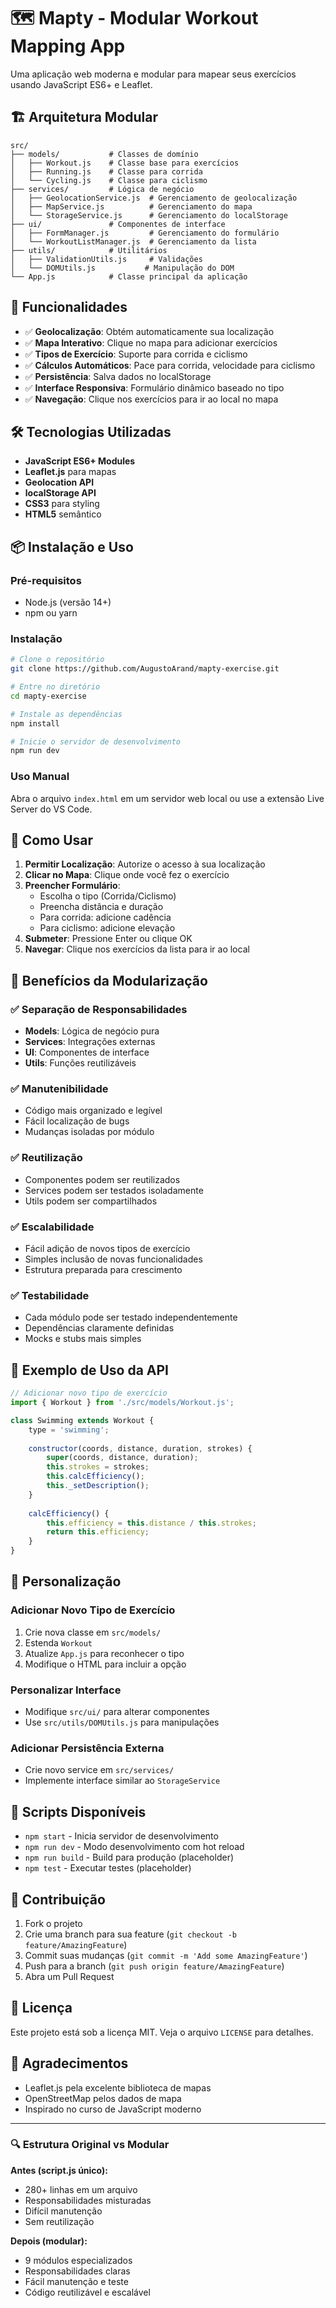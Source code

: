 # 🗺️ Mapty - Modular Workout Mapping App

Uma aplicação web moderna e modular para mapear seus exercícios usando JavaScript ES6+ e Leaflet.

## 🏗️ Arquitetura Modular

```
src/
├── models/           # Classes de domínio
│   ├── Workout.js    # Classe base para exercícios
│   ├── Running.js    # Classe para corrida
│   └── Cycling.js    # Classe para ciclismo
├── services/         # Lógica de negócio
│   ├── GeolocationService.js  # Gerenciamento de geolocalização
│   ├── MapService.js          # Gerenciamento do mapa
│   └── StorageService.js      # Gerenciamento do localStorage
├── ui/               # Componentes de interface
│   ├── FormManager.js         # Gerenciamento do formulário
│   └── WorkoutListManager.js  # Gerenciamento da lista
├── utils/            # Utilitários
│   ├── ValidationUtils.js     # Validações
│   └── DOMUtils.js           # Manipulação do DOM
└── App.js            # Classe principal da aplicação
```

## 🚀 Funcionalidades

- ✅ **Geolocalização**: Obtém automaticamente sua localização
- ✅ **Mapa Interativo**: Clique no mapa para adicionar exercícios
- ✅ **Tipos de Exercício**: Suporte para corrida e ciclismo
- ✅ **Cálculos Automáticos**: Pace para corrida, velocidade para ciclismo
- ✅ **Persistência**: Salva dados no localStorage
- ✅ **Interface Responsiva**: Formulário dinâmico baseado no tipo
- ✅ **Navegação**: Clique nos exercícios para ir ao local no mapa

## 🛠️ Tecnologias Utilizadas

- **JavaScript ES6+ Modules**
- **Leaflet.js** para mapas
- **Geolocation API**
- **localStorage API**
- **CSS3** para styling
- **HTML5** semântico

## 📦 Instalação e Uso

### Pré-requisitos
- Node.js (versão 14+)
- npm ou yarn

### Instalação
```bash
# Clone o repositório
git clone https://github.com/AugustoArand/mapty-exercise.git

# Entre no diretório
cd mapty-exercise

# Instale as dependências
npm install

# Inicie o servidor de desenvolvimento
npm run dev
```

### Uso Manual
Abra o arquivo `index.html` em um servidor web local ou use a extensão Live Server do VS Code.

## 🎯 Como Usar

1. **Permitir Localização**: Autorize o acesso à sua localização
2. **Clicar no Mapa**: Clique onde você fez o exercício
3. **Preencher Formulário**: 
   - Escolha o tipo (Corrida/Ciclismo)
   - Preencha distância e duração
   - Para corrida: adicione cadência
   - Para ciclismo: adicione elevação
4. **Submeter**: Pressione Enter ou clique OK
5. **Navegar**: Clique nos exercícios da lista para ir ao local

## 🔧 Benefícios da Modularização

### ✅ **Separação de Responsabilidades**
- **Models**: Lógica de negócio pura
- **Services**: Integrações externas
- **UI**: Componentes de interface
- **Utils**: Funções reutilizáveis

### ✅ **Manutenibilidade**
- Código mais organizado e legível
- Fácil localização de bugs
- Mudanças isoladas por módulo

### ✅ **Reutilização**
- Componentes podem ser reutilizados
- Services podem ser testados isoladamente
- Utils podem ser compartilhados

### ✅ **Escalabilidade**
- Fácil adição de novos tipos de exercício
- Simples inclusão de novas funcionalidades
- Estrutura preparada para crescimento

### ✅ **Testabilidade**
- Cada módulo pode ser testado independentemente
- Dependências claramente definidas
- Mocks e stubs mais simples

## 🧪 Exemplo de Uso da API

```javascript
// Adicionar novo tipo de exercício
import { Workout } from './src/models/Workout.js';

class Swimming extends Workout {
    type = 'swimming';
    
    constructor(coords, distance, duration, strokes) {
        super(coords, distance, duration);
        this.strokes = strokes;
        this.calcEfficiency();
        this._setDescription();
    }
    
    calcEfficiency() {
        this.efficiency = this.distance / this.strokes;
        return this.efficiency;
    }
}
```

## 🎨 Personalização

### Adicionar Novo Tipo de Exercício
1. Crie nova classe em `src/models/`
2. Estenda `Workout`
3. Atualize `App.js` para reconhecer o tipo
4. Modifique o HTML para incluir a opção

### Personalizar Interface
- Modifique `src/ui/` para alterar componentes
- Use `src/utils/DOMUtils.js` para manipulações

### Adicionar Persistência Externa
- Crie novo service em `src/services/`
- Implemente interface similar ao `StorageService`

## 📝 Scripts Disponíveis

- `npm start` - Inicia servidor de desenvolvimento
- `npm run dev` - Modo desenvolvimento com hot reload
- `npm run build` - Build para produção (placeholder)
- `npm test` - Executar testes (placeholder)

## 🤝 Contribuição

1. Fork o projeto
2. Crie uma branch para sua feature (`git checkout -b feature/AmazingFeature`)
3. Commit suas mudanças (`git commit -m 'Add some AmazingFeature'`)
4. Push para a branch (`git push origin feature/AmazingFeature`)
5. Abra um Pull Request

## 📄 Licença

Este projeto está sob a licença MIT. Veja o arquivo `LICENSE` para detalhes.

## 🙏 Agradecimentos

- Leaflet.js pela excelente biblioteca de mapas
- OpenStreetMap pelos dados de mapa
- Inspirado no curso de JavaScript moderno

---

### 🔍 Estrutura Original vs Modular

**Antes (script.js único):**
- 280+ linhas em um arquivo
- Responsabilidades misturadas
- Difícil manutenção
- Sem reutilização

**Depois (modular):**
- 9 módulos especializados
- Responsabilidades claras
- Fácil manutenção e teste
- Código reutilizável e escalável






